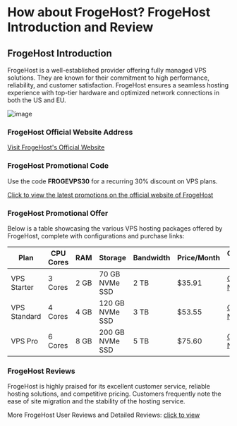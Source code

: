 # How about FrogeHost? FrogeHost Introduction and Review

## FrogeHost Introduction

FrogeHost is a well-established provider offering fully managed VPS solutions. They are known for their commitment to high performance, reliability, and customer satisfaction. FrogeHost ensures a seamless hosting experience with top-tier hardware and optimized network connections in both the US and EU.

![image](https://github.com/pztiggery922/FrogeHost/assets/169434453/eb37703b-7895-41b2-882a-22a5d4eaf398)

### FrogeHost Official Website Address

[Visit FrogeHost's Official Website](https://clients.froge.host/aff.php?aff=36)

### FrogeHost Promotional Code

Use the code **FROGEVPS30** for a recurring 30% discount on VPS plans.

[Click to view the latest promotions on the official website of FrogeHost](https://clients.froge.host/aff.php?aff=36)

### FrogeHost Promotional Offer

Below is a table showcasing the various VPS hosting packages offered by FrogeHost, complete with configurations and purchase links:

| Plan       | CPU Cores | RAM  | Storage      | Bandwidth | Price/Month | Order Link                                               |
|------------|-----------|------|--------------|-----------|-------------|----------------------------------------------------------|
| VPS Starter| 3 Cores   | 2 GB | 70 GB NVMe SSD| 2 TB      | $35.91      | [Order Now](https://clients.froge.host/aff.php?aff=36&pid=10&billingcycle=annually&promocode=FROGEVPS30&utm_source=whtoffer) |
| VPS Standard| 4 Cores  | 4 GB | 120 GB NVMe SSD| 3 TB     | $53.55      | [Order Now](https://clients.froge.host/aff.php?aff=36&pid=11&billingcycle=annually&promocode=FROGEVPS30&utm_source=whtoffer) |
| VPS Pro    | 6 Cores   | 8 GB | 200 GB NVMe SSD| 5 TB      | $75.60      | [Order Now](https://clients.froge.host/aff.php?aff=36&pid=12&billingcycle=annually&promocode=FROGEVPS30&utm_source=whtoffer) |

### FrogeHost Reviews

FrogeHost is highly praised for its excellent customer service, reliable hosting solutions, and competitive pricing. Customers frequently note the ease of site migration and the stability of the hosting service.

More FrogeHost User Reviews and Detailed Reviews: [click to view](https://clients.froge.host/aff.php?aff=36)
